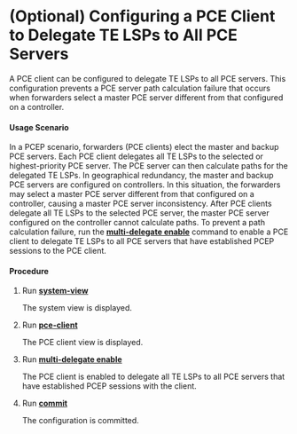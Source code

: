 (Optional) Configuring a PCE Client to Delegate TE LSPs to All PCE Servers
==========================================================================

A PCE client can be configured to delegate TE LSPs to all PCE servers. This configuration prevents a PCE server path calculation failure that occurs when forwarders select a master PCE server different from that configured on a controller.

#### Usage Scenario

In a PCEP scenario, forwarders (PCE clients) elect the master and backup PCE servers. Each PCE client delegates all TE LSPs to the selected or highest-priority PCE server. The PCE server can then calculate paths for the delegated TE LSPs. In geographical redundancy, the master and backup PCE servers are configured on controllers. In this situation, the forwarders may select a master PCE server different from that configured on a controller, causing a master PCE server inconsistency. After PCE clients delegate all TE LSPs to the selected PCE server, the master PCE server configured on the controller cannot calculate paths. To prevent a path calculation failure, run the [**multi-delegate enable**](cmdqueryname=multi-delegate+enable) command to enable a PCE client to delegate TE LSPs to all PCE servers that have established PCEP sessions to the PCE client.


#### Procedure

1. Run [**system-view**](cmdqueryname=system-view)
   
   
   
   The system view is displayed.
2. Run [**pce-client**](cmdqueryname=pce-client)
   
   
   
   The PCE client view is displayed.
3. Run [**multi-delegate enable**](cmdqueryname=multi-delegate+enable)
   
   
   
   The PCE client is enabled to delegate all TE LSPs to all PCE servers that have established PCEP sessions with the client.
4. Run [**commit**](cmdqueryname=commit)
   
   
   
   The configuration is committed.